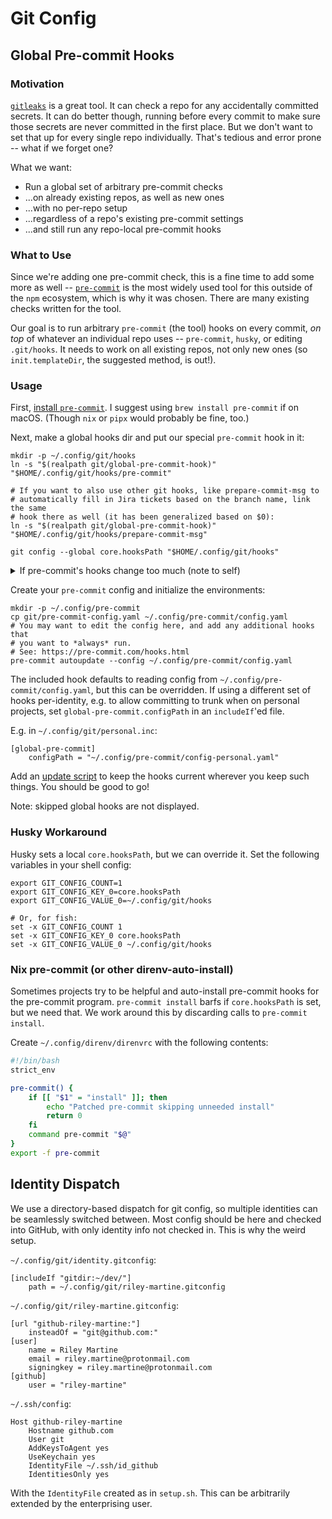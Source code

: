 # Git Config

## Global Pre-commit Hooks

### Motivation

[`gitleaks`](https://github.com/gitleaks/gitleaks) is a great tool. It can check
a repo for any accidentally committed secrets. It can do better though, running
before every commit to make sure those secrets are never committed in the first
place. But we don't want to set that up for every single repo individually.
That's tedious and error prone -- what if we forget one?

What we want:

- Run a global set of arbitrary pre-commit checks
- ...on already existing repos, as well as new ones
- ...with no per-repo setup
- ...regardless of a repo's existing pre-commit settings
- ...and still run any repo-local pre-commit hooks

### What to Use

Since we're adding one pre-commit check, this is a fine time to add some more as
well -- [`pre-commit`](https://pre-commit.com/) is the most widely used tool for
this outside of the `npm` ecosystem, which is why it was chosen. There are many
existing checks written for the tool.

Our goal is to run arbitrary `pre-commit` (the tool) hooks on every commit, *on
top* of whatever an individual repo uses -- `pre-commit`, `husky`, or editing
`.git/hooks`. It needs to work on all existing repos, not only new ones (so
`init.templateDir`, the suggested method, is out!).

### Usage

First, [install `pre-commit`](https://pre-commit.com/#install). I suggest using
`brew install pre-commit` if on macOS. (Though `nix` or `pipx` would probably be
fine, too.)

Next, make a global hooks dir and put our special `pre-commit` hook in it:

```shell
mkdir -p ~/.config/git/hooks
ln -s "$(realpath git/global-pre-commit-hook)" "$HOME/.config/git/hooks/pre-commit"

# If you want to also use other git hooks, like prepare-commit-msg to
# automatically fill in Jira tickets based on the branch name, link the same
# hook there as well (it has been generalized based on $0):
ln -s "$(realpath git/global-pre-commit-hook)" "$HOME/.config/git/hooks/prepare-commit-msg"

git config --global core.hooksPath "$HOME/.config/git/hooks"
```

<!-- markdownlint-disable-next-line MD033 -->
<details>

<!-- markdownlint-disable-next-line MD033 -->
<summary>If pre-commit's hooks change too much (note to self)</summary>

See changes to this file:
<https://github.com/pre-commit/pre-commit/blob/main/pre_commit/resources/hook-tmpl>

Current hook was written based off of commit
`087541cb2d7ec46e5271df53eb6edf747619e720`.

</details>

Create your `pre-commit` config and initialize the environments:

```shell
mkdir -p ~/.config/pre-commit
cp git/pre-commit-config.yaml ~/.config/pre-commit/config.yaml
# You may want to edit the config here, and add any additional hooks that
# you want to *always* run.
# See: https://pre-commit.com/hooks.html
pre-commit autoupdate --config ~/.config/pre-commit/config.yaml
```

The included hook defaults to reading config from
`~/.config/pre-commit/config.yaml`, but this can be overridden. If using a
different set of hooks per-identity, e.g. to allow committing to trunk when on
personal projects, set `global-pre-commit.configPath` in an `includeIf`'ed file.

E.g. in `~/.config/git/personal.inc`:

```gitconfig
[global-pre-commit]
    configPath = "~/.config/pre-commit/config-personal.yaml"
```

Add an [update script](/update.d/pre-commit.sh) to keep the hooks current
wherever you keep such things. You should be good to go!

Note: skipped global hooks are not displayed.

### Husky Workaround

Husky sets a local `core.hooksPath`, but we can override it. Set the following
variables in your shell config:

```shell
export GIT_CONFIG_COUNT=1
export GIT_CONFIG_KEY_0=core.hooksPath
export GIT_CONFIG_VALUE_0=~/.config/git/hooks

# Or, for fish:
set -x GIT_CONFIG_COUNT 1
set -x GIT_CONFIG_KEY_0 core.hooksPath
set -x GIT_CONFIG_VALUE_0 ~/.config/git/hooks
```

### Nix pre-commit (or other direnv-auto-install)

Sometimes projects try to be helpful and auto-install pre-commit hooks for the
pre-commit program. `pre-commit install` barfs if `core.hooksPath` is set, but
we need that. We work around this by discarding calls to `pre-commit install`.

Create `~/.config/direnv/direnvrc` with the following contents:

```bash
#!/bin/bash
strict_env

pre-commit() {
    if [[ "$1" = "install" ]]; then
        echo "Patched pre-commit skipping unneeded install"
        return 0
    fi
    command pre-commit "$@"
}
export -f pre-commit
```

## Identity Dispatch

We use a directory-based dispatch for git config, so multiple identities can be
seamlessly switched between. Most config should be here and checked into GitHub,
with only identity info not checked in. This is why the weird setup.

`~/.config/git/identity.gitconfig`:

```gitconfig
[includeIf "gitdir:~/dev/"]
    path = ~/.config/git/riley-martine.gitconfig
```

`~/.config/git/riley-martine.gitconfig`:

```gitconfig
[url "github-riley-martine:"]
    insteadOf = "git@github.com:"
[user]
    name = Riley Martine
    email = riley.martine@protonmail.com
    signingkey = riley.martine@protonmail.com
[github]
    user = "riley-martine"
```

`~/.ssh/config`:

```sshconfig
Host github-riley-martine
    Hostname github.com
    User git
    AddKeysToAgent yes
    UseKeychain yes
    IdentityFile ~/.ssh/id_github
    IdentitiesOnly yes
```

With the `IdentityFile` created as in `setup.sh`. This can be arbitrarily
extended by the enterprising user.
